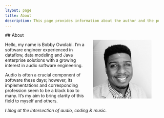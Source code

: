 ```yaml
---
layout: page
title: About
description: This page provides information about the author and the purpose of this blog.
---
```

<img src="img/self-portrait.jpg" alt="Author's Portrait" height="192px" width="192px" align="right" style="margin: 24px">
## About
<br/>

Hello, my name is Bobby Owolabi.  I’m a software engineer experienced in dataflow, data modeling and Java enterprise solutions with a growing interest in audio software engineering.  

Audio is often a crucial component of software these days; however, its implementations and corresponding profession seem to be a black box to many.  It’s my aim to bring clarity of this field to myself and others.


*I blog at the intersection of audio, coding & music.*